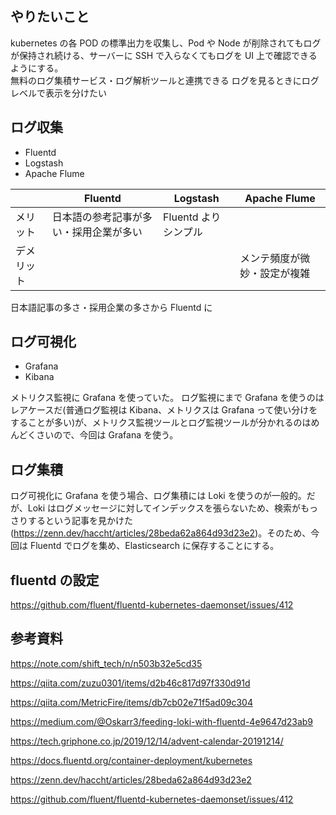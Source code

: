 ## やりたいこと

kubernetes の各 POD の標準出力を収集し、Pod や Node が削除されてもログが保持され続ける、サーバーに SSH で入らなくてもログを UI 上で確認できるようにする。  
無料のログ集積サービス・ログ解析ツールと連携できる
ログを見るときにログレベルで表示を分けたい

## ログ収集

- Fluentd
- Logstash
- Apache Flume

|            | Fluentd                                | Logstash             | Apache Flume                 |
| ---------- | -------------------------------------- | -------------------- | ---------------------------- |
| メリット   | 日本語の参考記事が多い・採用企業が多い | Fluentd よりシンプル |
| デメリット |                                        |                      | メンテ頻度が微妙・設定が複雑 |

日本語記事の多さ・採用企業の多さから Fluentd に

## ログ可視化

- Grafana
- Kibana

メトリクス監視に Grafana を使っていた。
ログ監視にまで Grafana を使うのはレアケースだ(普通ログ監視は Kibana、メトリクスは Grafana って使い分けをすることが多い)が、メトリクス監視ツールとログ監視ツールが分かれるのはめんどくさいので、今回は Grafana を使う。

## ログ集積

ログ可視化に Grafana を使う場合、ログ集積には Loki を使うのが一般的。だが、Loki はログメッセージに対してインデックスを張らないため、検索がもっさりするという記事を見かけた(https://zenn.dev/haccht/articles/28beda62a864d93d23e2)。そのため、今回は Fluentd でログを集め、Elasticsearch に保存することにする。

## fluentd の設定

https://github.com/fluent/fluentd-kubernetes-daemonset/issues/412

## 参考資料

https://note.com/shift_tech/n/n503b32e5cd35

https://qiita.com/zuzu0301/items/d2b46c817d97f330d91d

https://qiita.com/MetricFire/items/db7cb02e71f5ad09c304

https://medium.com/@Oskarr3/feeding-loki-with-fluentd-4e9647d23ab9

https://tech.griphone.co.jp/2019/12/14/advent-calendar-20191214/

https://docs.fluentd.org/container-deployment/kubernetes

https://zenn.dev/haccht/articles/28beda62a864d93d23e2

https://github.com/fluent/fluentd-kubernetes-daemonset/issues/412
